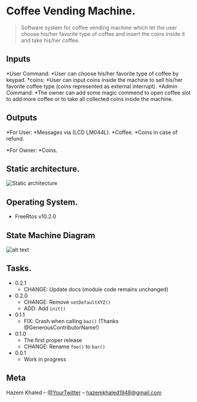 # Coffee Vending Machine.
> Software system for coffee vending machine which let the user choose his/her favorite type of coffee and insert the coins inside it and take his/her coffee. 


## Inputs

*User Command: 
      *User can choose his/her favorite type of coffee by keypad.
*coins: 
      *User can input coins inside the machine to sell his/her favorite coffee type (coins represented as external interrupt).
*Admin Command: 
      *The owner can add some magic commend to open coffee slot to add more coffee or to take all collected coins inside the machine.

## Outputs

*For User:
    *Messages via (LCD LM044L).
    *Coffee.
    *Coins in case of refund.

*For Owner:
   *Coins.

## Static architecture.
![Static architecture](https://ibb.co/JChyCKY)


## Operating System.
* FreeRtos v10.2.0

## State Machine Diagram
![alt text](https://ibb.co/JChyCKY)


## Tasks.

* 0.2.1
    * CHANGE: Update docs (module code remains unchanged)
* 0.2.0
    * CHANGE: Remove `setDefaultXYZ()`  
    * ADD: Add `init()`
* 0.1.1
    * FIX: Crash when calling `baz()` (Thanks @GenerousContributorName!)
* 0.1.0
    * The first proper release
    * CHANGE: Rename `foo()` to `bar()`
* 0.0.1
    * Work in progress

## Meta

Hazem Khaled – [@YourTwitter](https://www.linkedin.com/in/hazem-khaled-407b1b17a/) – hazemkhaled1948@gmail.com
